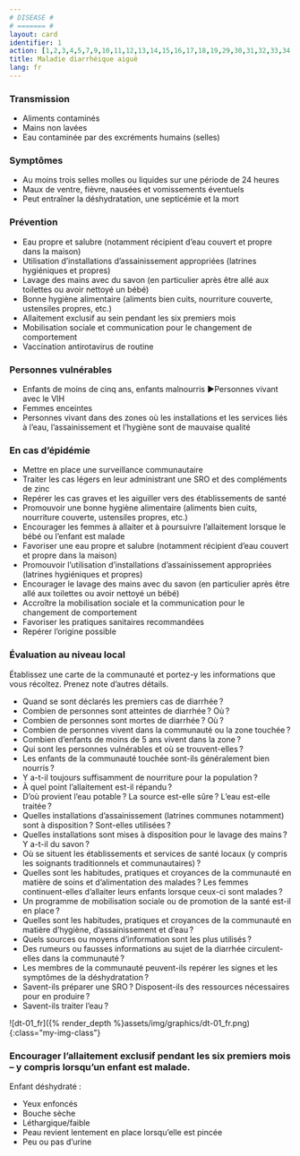 ```yaml
---
# DISEASE #
# ======= #
layout: card
identifier: 1
action: [1,2,3,4,5,7,9,10,11,12,13,14,15,16,17,18,19,29,30,31,32,33,34,39,43]
title: Maladie diarrhéique aiguë
lang: fr
---
```


### Transmission

- Aliments contaminés 
- Mains non lavées 
- Eau contaminée par des excréments humains (selles) 

### Symptômes
- Au moins trois selles molles ou liquides sur une période de 24 heures 
- Maux de ventre, fièvre, nausées et vomissements éventuels 
- Peut entraîner la déshydratation, une septicémie et la mort

### Prévention

- Eau propre et salubre (notamment récipient d’eau couvert et propre dans la maison)
- Utilisation d’installations d’assainissement appropriées (latrines hygiéniques et propres)
-	Lavage des mains avec du savon (en particulier après être allé aux toilettes ou avoir nettoyé un bébé)
- Bonne hygiène alimentaire (aliments bien cuits, nourriture couverte, ustensiles propres, etc.)
- Allaitement exclusif au sein pendant les six premiers mois
-	Mobilisation sociale et communication pour le changement de comportement
-	Vaccination antirotavirus de routine

### Personnes vulnérables

- Enfants de moins de cinq ans, enfants malnourris ►Personnes vivant avec le VIH 
- Femmes enceintes 
- Personnes vivant dans des zones où les installations et les services liés à l’eau, l’assainissement et l’hygiène sont de mauvaise qualité 

### En cas d’épidémie

- Mettre en place une surveillance communautaire
-	Traiter les cas légers en leur administrant une SRO et des compléments de zinc
-	Repérer les cas graves et les aiguiller vers des établissements de santé
-	Promouvoir une bonne hygiène alimentaire (aliments bien cuits, nourriture couverte, ustensiles propres, etc.)
-	Encourager les femmes à allaiter et à poursuivre l’allaitement lorsque le bébé ou l’enfant est malade
- Favoriser une eau propre et salubre (notamment récipient d’eau couvert et propre dans la maison)
- Promouvoir l’utilisation d’installations d’assainissement appropriées (latrines hygiéniques et propres)
-	Encourager le lavage des mains avec du savon (en particulier après être allé aux toilettes ou avoir nettoyé un bébé)
- Accroître la mobilisation sociale et la communication pour le changement de comportement
-	Favoriser les pratiques sanitaires recommandées
- Repérer l’origine possible

### Évaluation au niveau local
Établissez une carte de la communauté et portez-y les informations que vous récoltez. Prenez note d’autres détails.

- Quand se sont déclarés les premiers cas de diarrhée ? 
- Combien de personnes sont atteintes de diarrhée ? Où ? 
-	Combien de personnes sont mortes de diarrhée ? Où ? 
- Combien de personnes vivent dans la communauté ou la zone touchée ?
-	Combien d’enfants de moins de 5 ans vivent dans la zone ? 
- Qui sont les personnes vulnérables et où se trouvent-elles ? 
- Les enfants de la communauté touchée sont-ils généralement bien nourris ? 
- Y a-t-il toujours suffisamment de nourriture pour la population ? 
- À quel point l’allaitement est-il répandu ? 
- D’où provient l’eau potable ? La source est-elle sûre ? L’eau est-elle traitée ? 
-	Quelles installations d’assainissement (latrines communes notamment) sont à disposition ? Sont-elles utilisées ? 
-	Quelles installations sont mises à disposition pour le lavage des mains ? Y a-t-il du savon ? 
- Où se situent les établissements et services de santé locaux (y compris les soignants traditionnels et communautaires) ? 
- Quelles sont les habitudes, pratiques et croyances de la communauté en matière de soins et d’alimentation des malades ? Les femmes continuent-elles d’allaiter leurs enfants lorsque ceux-ci sont malades ? 
- Un programme de mobilisation sociale ou de promotion de la santé est-il en place ? 
- Quelles sont les habitudes, pratiques et croyances de la communauté en matière d’hygiène, d’assainissement et d’eau ?
- Quels sources ou moyens d’information sont les plus utilisés ?
- Des rumeurs ou fausses informations au sujet de la diarrhée circulent-elles dans la communauté ?
-	Les membres de la communauté peuvent-ils repérer les signes et les symptômes de la déshydratation ?
-	Savent-ils préparer une SRO ? Disposent-ils des ressources nécessaires pour en produire ?
-	Savent-ils traiter l’eau ?

![dt-01_fr]({% render_depth %}assets/img/graphics/dt-01_fr.png){:class="my-img-class"}
### Encourager l’allaitement exclusif pendant les six premiers mois – y compris lorsqu’un enfant est malade. 
Enfant déshydraté : 
- Yeux enfoncés
- Bouche sèche
- Léthargique/faible
- Peau revient lentement en place lorsqu’elle est pincée 
- Peu ou pas d’urine

